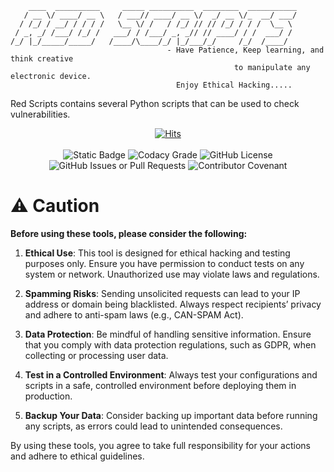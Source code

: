 

```
    ____  __________     _____ __________  ________  ___________
   / __ \/ ____/ __ \   / ___// ____/ __ \/  _/ __ \/_  __/ ___/
  / /_/ / __/ / / / /   \__ \/ /   / /_/ // // /_/ / / /  \__ \ 
 / _, _/ /___/ /_/ /   ___/ / /___/ _, _// // ____/ / /  ___/ / 
/_/ |_/_____/_____/   /____/\____/_/ |_/___/_/     /_/  /____/
                                   - Have Patience, Keep learning, and think creative
                                                  to manipulate any electronic device.
                                     Enjoy Ethical Hacking..... 
```

Red Scripts contains several Python scripts that can be used to check vulnerabilities. 

<div align="center">
  <a href="https://hits.sh/github.com/w3nabil/red-scripts/">
    <img src="https://hits.sh/github.com/w3nabil/red-scripts.svg?style=for-the-badge&label=Views" alt="Hits">
  </a>
</div>

<br>

<div display="flex" align="center">
  
  <img alt="Static Badge" src="https://img.shields.io/badge/Python-3.12.x-green?style=for-the-badge&logo=python" alt="Python Version 3.12.x">
  <img src="https://img.shields.io/codacy/grade/b38941dc42f046df8601495bdfbe9672?style=for-the-badge&logo=codacy&label=Codacy%20GRADE" alt="Codacy Grade">
  <img alt="GitHub License" src="https://img.shields.io/github/license/w3nabil/red-scripts?style=for-the-badge&logo=github&label=License" alt="License">
  <br>
  <img alt="GitHub Issues or Pull Requests" src="https://img.shields.io/github/issues-raw/w3nabil/red-scripts?style=for-the-badge&logo=github" alt="Github Issues">
  <img src="https://img.shields.io/badge/Contributor%20Covenant-2.0-4baaaa.svg?style=for-the-badge" alt="Contributor Covenant">
  
  
</div>


# ⚠️ Caution 

**Before using these tools, please consider the following:**

1. **Ethical Use**: This tool is designed for ethical hacking and testing purposes only. Ensure you have permission to conduct tests on any system or network. Unauthorized use may violate laws and regulations.

2. **Spamming Risks**: Sending unsolicited requests can lead to your IP address or domain being blacklisted. Always respect recipients’ privacy and adhere to anti-spam laws (e.g., CAN-SPAM Act).

3. **Data Protection**: Be mindful of handling sensitive information. Ensure that you comply with data protection regulations, such as GDPR, when collecting or processing user data.

4. **Test in a Controlled Environment**: Always test your configurations and scripts in a safe, controlled environment before deploying them in production.

5. **Backup Your Data**: Consider backing up important data before running any scripts, as errors could lead to unintended consequences.

By using these tools, you agree to take full responsibility for your actions and adhere to ethical guidelines.
